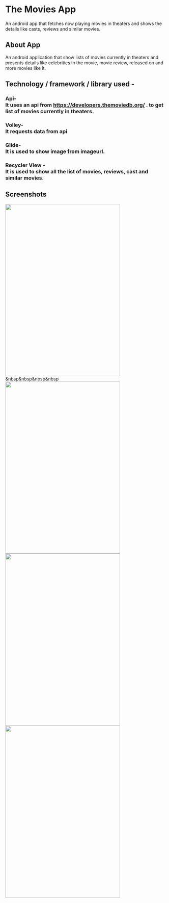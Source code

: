 # The Movies App
An android app that fetches now playing movies in theaters and shows the details like casts, reviews and similar movies.

## About App
An android application that show lists of movies currently in theaters and presents details like celebrities in the movie, movie review,
released on and more movies like it.

## Technology / framework / library used -
### Api- <br>It uses an api from https://developers.themoviedb.org/ . to get list of movies currently in theaters.
### Volley- <br> It requests data from api
### Glide- <br> It is used to show image from imageurl.
### Recycler View - <br> It is used to show all the list of movies, reviews, cast and similar movies.

<!-- ![MvApp1](https://github.com/Tr4ce007/MoviesApp_Api_Json_Volley_RecyclerView_TheMovieDB/assets/76108780/caacd854-e202-415c-b637-0750f41d78e1) -->
<!-- ![MvApp2](https://github.com/Tr4ce007/MoviesApp_Api_Json_Volley_RecyclerView_TheMovieDB/assets/76108780/2ee2443b-41e9-4b71-95a4-fb937c95e3e7) -->
<!-- ![MvApp3](https://github.com/Tr4ce007/MoviesApp_Api_Json_Volley_RecyclerView_TheMovieDB/assets/76108780/ded92a80-f50c-4c47-b68f-a3af967d5c25) -->
<!-- ![MvApp4](https://github.com/Tr4ce007/MoviesApp_Api_Json_Volley_RecyclerView_TheMovieDB/assets/76108780/db12c01b-d6bd-4491-bbf7-525bd431b892) -->

## Screenshots

<img src="https://github.com/Tr4ce007/MoviesApp_Api_Json_Volley_RecyclerView_TheMovieDB/assets/76108780/caacd854-e202-415c-b637-0750f41d78e1" width="360" height="540"> &nbsp&nbsp&nbsp&nbsp
<img src="https://github.com/Tr4ce007/MoviesApp_Api_Json_Volley_RecyclerView_TheMovieDB/assets/76108780/2ee2443b-41e9-4b71-95a4-fb937c95e3e7" width="360" height="540">
<img src="https://github.com/Tr4ce007/MoviesApp_Api_Json_Volley_RecyclerView_TheMovieDB/assets/76108780/ded92a80-f50c-4c47-b68f-a3af967d5c25" width="360" height="540">
<img src="https://github.com/Tr4ce007/MoviesApp_Api_Json_Volley_RecyclerView_TheMovieDB/assets/76108780/db12c01b-d6bd-4491-bbf7-525bd431b892" width="360" height="540">
